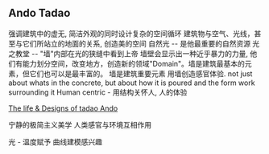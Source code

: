 ## Ando Tadao
强调建筑中的虚无, 简洁外观的同时设计复杂的空间循环
建筑物与空气、光线，甚至与它们所站立的地面的关系, 创造美的空间
自然光 -- 是他最重要的自然资源
光之教堂 -- "墙"内部在光的狭缝中看到上帝
墙壁会显示出一种近乎暴力的力量, 他们有能力划分空间，改变地方，创造新的领域"Domain"。墙是建筑最基本的元素，但它们也可以是最丰富的。
墙是建筑重要元素
用墙创造感官体验.
not just about whats in the concrete, but about how it is poured and the form work surrounding it
Human centric - 用结构关怀人, 人的体验


[The life & Designs of tadao Ando](https://www.youtube.com/watch?v=vwR4KwEFtjI)

宁静的极简主义美学
人类感官与环境互相作用

光 - 温度赋予 
曲线建模感兴趣